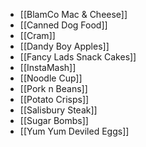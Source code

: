 - [[BlamCo Mac & Cheese]]
- [[Canned Dog Food]]
- [[Cram]]
- [[Dandy Boy Apples]]
- [[Fancy Lads Snack Cakes]]
- [[InstaMash]]
- [[Noodle Cup]]
- [[Pork n Beans]]
- [[Potato Crisps]]
- [[Salisbury Steak]]
- [[Sugar Bombs]]
- [[Yum Yum Deviled Eggs]]